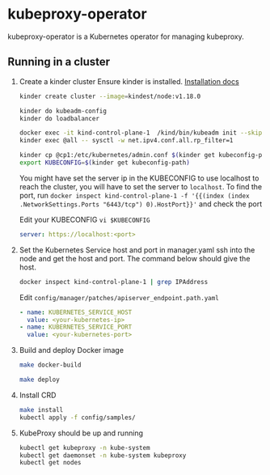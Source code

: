 # kubeproxy-operator

kubeproxy-operator is a Kubernetes operator for managing kubeproxy.

## Running in a cluster

1. Create a kinder cluster
   Ensure kinder is installed. [Installation docs](https://github.com/kubernetes/kubeadm/blob/master/kinder/README.md)

   ```bash
   kinder create cluster --image=kindest/node:v1.18.0

   kinder do kubeadm-config
   kinder do loadbalancer

   docker exec -it kind-control-plane-1  /kind/bin/kubeadm init --skip-phases="addon/kube-proxy"  --ignore-preflight-errors="FileContent--proc-sys-net-bridge-bridge-nf-call-iptables,Swap,SystemVerification" --config /kind/kubeadm.conf
   kinder exec @all -- sysctl -w net.ipv4.conf.all.rp_filter=1

   kinder cp @cp1:/etc/kubernetes/admin.conf $(kinder get kubeconfig-path)
   export KUBECONFIG=$(kinder get kubeconfig-path)
   ```

   You might have set the server ip in the KUBECONFIG to use localhost to reach the cluster, you will have to set the server to `localhost`. To find the port, run `docker inspect kind-control-plane-1 -f '{{(index (index .NetworkSettings.Ports "6443/tcp") 0).HostPort}}'` and check the port

   Edit your KUBECONFIG `vi $KUBECONFIG`
   ```yaml
   server: https://localhost:<port>
   ```

2. Set the Kubernetes Service host and port in manager.yaml ssh into the node and get the host and port. The command below should give the host.

   ```bash
   docker inspect kind-control-plane-1 | grep IPAddress
   ```

   Edit `config/manager/patches/apiserver_endpoint.path.yaml`

   ```yaml
   - name: KUBERNETES_SERVICE_HOST
     value: <your-kubernetes-ip>
   - name: KUBERNETES_SERVICE_PORT
     value: <your-kubernetes-port>
   ```


3. Build and deploy Docker image

   ```bash
   make docker-build

   make deploy
   ```

4. Install CRD

   ```bash
   make install
   kubectl apply -f config/samples/
   ```

5. KubeProxy should be up and running

   ```bash
   kubectl get kubeproxy -n kube-system
   kubectl get daemonset -n kube-system kubeproxy
   kubectl get nodes
   ```
